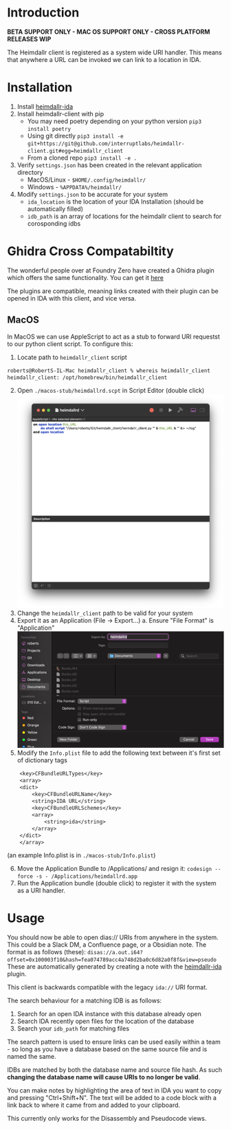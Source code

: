 # Introduction 

**BETA SUPPORT ONLY - MAC OS SUPPORT ONLY - CROSS PLATFORM RELEASES WIP**

The Heimdallr client is registered as a system wide URI handler. This means that anywhere a URL can be invoked we can link to a location in IDA.

# Installation

1. Install [heimdallr-ida](https://github.com/interruptlabs/heimdallr-ida)
2. Install heimdallr-client with pip
    - You may need poetry depending on your python version `pip3 install poetry`
    - Using git directly `pip3 install -e git+https://git@github.com/interruptlabs/heimdallr-client.git#egg=heimdallr_client`
    - From a cloned repo `pip3 install -e .`
3. Verify `settings.json` has been created in the relevant application directory
    - MacOS/Linux - `$HOME/.config/heimdallr/`
    - Windows - `%APPDATA%/heimdallr/`
4. Modify `settings.json` to be accurate for your system
    - `ida_location` is the location of your IDA Installation (should be automatically filled)
    - `idb_path` is an array of locations for the heimdallr client to search for corosponding idbs

# Ghidra Cross Compatabiltity

The wonderful people over at Foundry Zero have created a Ghidra plugin which offers the same functionality. You can get it [here](TODO)

The plugins are compatible, meaning links created with their plugin can be opened in IDA with this client, and vice versa.

## MacOS

In MacOS we can use AppleScript to act as a stub to forward URI requestst to our python client script. To configure this:

1. Locate path to `heimdallr_client` script
```
roberts@RobertS-IL-Mac heimdallr_client % whereis heimdallr_client
heimdallr_client: /opt/homebrew/bin/heimdallr_client
```
2. Open `./macos-stub/heimdallrd.scpt` in Script Editor (double click)
![example script window](images/Screenshot%202022-12-29%20at%2018.34.42.png)
3. Change the `heimdallr_client` path to be valid for your system
4. Export it as an Application (File -> Export...)
    a. Ensure "File Format" is "Application"
![example export window](images/Screenshot%202022-12-29%20at%2018.36.58.png)
5. Modify the `Info.plist` file to add the following text between it's first set of dictionary tags
```
    <key>CFBundleURLTypes</key>
    <array>
    <dict>
        <key>CFBundleURLName</key>
        <string>IDA URL</string>
        <key>CFBundleURLSchemes</key>
        <array>
            <string>ida</string>
        </array>
    </dict>
    </array>
```
(an example Info.plist is in `./macos-stub/Info.plist`)

6. Move the Application Bundle to /Applications/ and resign it:
`codesign --force -s - /Applications/heimdallrd.app` 
7. Run the Application bundle (double click) to register it with the system as a URI handler.

# Usage

You should now be able to open dias:// URIs from anywhere in the system. This could be a Slack DM, a Confluence page, or a Obsidian note. The format is as follows (these):
`disas://a.out.i64?offset=0x100003f10&hash=fea074789acc4a748d2ba0c6d82a0f8f&view=pseudo`
These are automatically generated by creating a note with the [heimdallr-ida](https://github.com/interruptlabs/heimdallr-ida) plugin.

This client is backwards compatible with the legacy `ida://` URI format.

The search behaviour for a matching IDB is as follows:
1. Search for an open IDA instance with this database already open
2. Search IDA recently open files for the location of the database
3. Search your `idb_path` for matching files

The search pattern is used to ensure links can be used easily within a team - so long as you have a database based on the same source file and is named the same.

IDBs are matched by both the database name and source file hash. As such **changing the database name will cause URIs to no longer be valid**.

You can make notes by highlighting the area of text in IDA you want to copy and pressing "Ctrl+Shift+N". The text will be added to a code block with a link back to where it came from and added to your clipboard.

This currently only works for the Disassembly and Pseudocode views.

